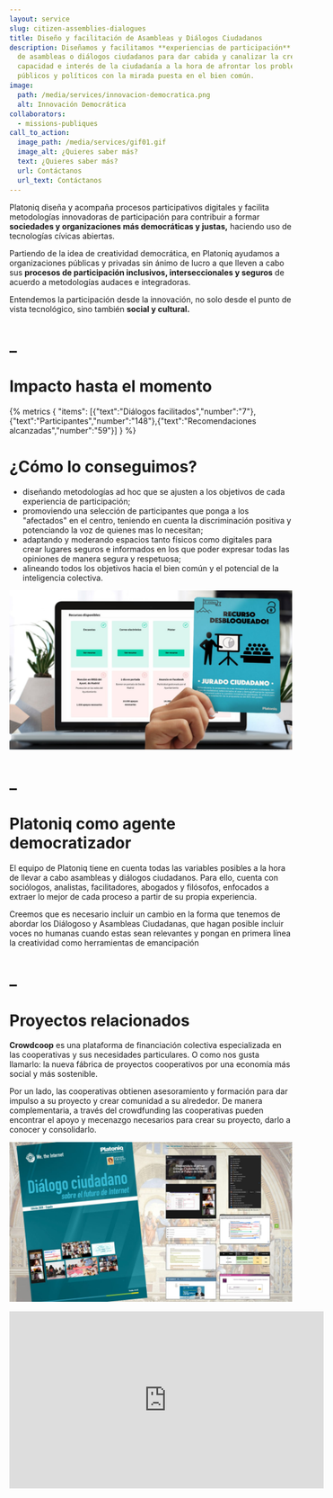 ```yaml
---
layout: service
slug: citizen-assemblies-dialogues
title: Diseño y facilitación de Asambleas y Diálogos Ciudadanos
description: Diseñamos y facilitamos **experiencias de participación** en forma
  de asambleas o diálogos ciudadanos para dar cabida y canalizar la creatividad,
  capacidad e interés de la ciudadanía a la hora de afrontar los problemas
  públicos y políticos con la mirada puesta en el bien común.
image:
  path: /media/services/innovacion-democratica.png
  alt: Innovación Democrática
collaborators:
  - missions-publiques
call_to_action:
  image_path: /media/services/gif01.gif
  image_alt: ¿Quieres saber más?
  text: ¿Quieres saber más?
  url: Contáctanos
  url_text: Contáctanos
---
```

Platoniq diseña y acompaña procesos participativos digitales y facilita metodologías innovadoras de participación para contribuir a formar **sociedades y organizaciones más democráticas y justas,** haciendo uso de tecnologías cívicas abiertas.

Partiendo de la idea de creatividad democrática, en Platoniq ayudamos a organizaciones públicas y privadas sin ánimo de lucro a que lleven a cabo sus **procesos de participación inclusivos, interseccionales y seguros** de acuerdo a metodologías audaces e integradoras.   

Entendemos la participación desde la innovación, no solo desde el punto de vista tecnológico, sino también **social y cultural.**

# _

# Impacto hasta el momento

{% metrics { "items": [{"text":"Diálogos facilitados","number":"7"},{"text":"Participantes","number":"148"},{"text":"Recomendaciones alcanzadas","number":"59"}] } %}

# ¿Cómo lo conseguimos?

* diseñando metodologías ad hoc que se ajusten a los objetivos de cada experiencia de participación;
* promoviendo una selección de participantes que ponga a los "afectados" en el centro, teniendo en cuenta la discriminación positiva y potenciando la voz de quienes mas lo necesitan;
* adaptando y moderando espacios tanto físicos como digitales para crear lugares seguros e informados en los que poder expresar todas las opiniones de manera segura y respetuosa;
* alineando todos los objetivos hacia el bien común y el potencial de la inteligencia colectiva.

![Playbooks](/media/photo_2024-07-31_15-48-13.jpg "Playbooks")

# _

# Platoniq como agente democratizador

El equipo de Platoniq tiene en cuenta todas las variables posibles a la hora de llevar a cabo asambleas y diálogos ciudadanos. Para ello, cuenta con sociólogos, analistas, facilitadores, abogados y filósofos, enfocados a extraer lo mejor de cada proceso a partir de su propia experiencia.

Creemos que es necesario incluir un cambio en la forma que tenemos de abordar los Diálogoso y Asambleas Ciudadanas, que hagan posible incluir voces no humanas cuando estas sean relevantes y pongan en primera línea la creatividad como herramientas de emancipación

# _

# Proyectos relacionados

**Crowdcoop** es una plataforma de financiación 
colectiva especializada en las cooperativas y sus necesidades 
particulares. O como nos gusta llamarlo: la nueva fábrica de proyectos 
cooperativos por una economía más social y más sostenible.

Por un lado, las cooperativas obtienen asesoramiento y formación para
 dar impulso a su proyecto y crear comunidad a su alrededor. De manera 
complementaria, a través del crowdfunding las cooperativas pueden 
encontrar el apoyo y mecenazgo necesarios para crear su proyecto, darlo a
 conocer y consolidarlo.

![Diálogo ciudadano](/media/photo_2024-07-31_15-48-28.jpg "Diálogo ciudadano")

<iframe width="560" height="315" src="https://www.youtube.com/embed/vDkvhzTdOR8?si=bnPCzYyaOUclvK2-" title="YouTube video player" frameborder="0" allow="accelerometer; autoplay; clipboard-write; encrypted-media; gyroscope; picture-in-picture; web-share" referrerpolicy="strict-origin-when-cross-origin" allowfullscreen></iframe>
